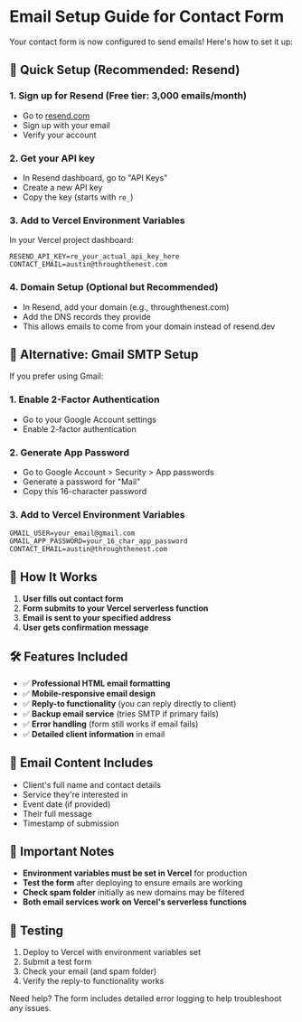 # Email Setup Guide for Contact Form

Your contact form is now configured to send emails! Here's how to set it up:

## 🚀 Quick Setup (Recommended: Resend)

### 1. Sign up for Resend (Free tier: 3,000 emails/month)
- Go to [resend.com](https://resend.com)
- Sign up with your email
- Verify your account

### 2. Get your API key
- In Resend dashboard, go to "API Keys"
- Create a new API key
- Copy the key (starts with `re_`)

### 3. Add to Vercel Environment Variables
In your Vercel project dashboard:
```
RESEND_API_KEY=re_your_actual_api_key_here
CONTACT_EMAIL=austin@throughthenest.com
```

### 4. Domain Setup (Optional but Recommended)
- In Resend, add your domain (e.g., throughthenest.com)
- Add the DNS records they provide
- This allows emails to come from your domain instead of resend.dev

## 🔧 Alternative: Gmail SMTP Setup

If you prefer using Gmail:

### 1. Enable 2-Factor Authentication
- Go to your Google Account settings
- Enable 2-factor authentication

### 2. Generate App Password
- Go to Google Account > Security > App passwords
- Generate a password for "Mail"
- Copy this 16-character password

### 3. Add to Vercel Environment Variables
```
GMAIL_USER=your_email@gmail.com
GMAIL_APP_PASSWORD=your_16_char_app_password
CONTACT_EMAIL=austin@throughthenest.com
```

## 📧 How It Works

1. **User fills out contact form**
2. **Form submits to your Vercel serverless function**
3. **Email is sent to your specified address**
4. **User gets confirmation message**

## 🛠️ Features Included

- ✅ **Professional HTML email formatting**
- ✅ **Mobile-responsive email design**
- ✅ **Reply-to functionality** (you can reply directly to client)
- ✅ **Backup email service** (tries SMTP if primary fails)
- ✅ **Error handling** (form still works if email fails)
- ✅ **Detailed client information** in email

## 📝 Email Content Includes

- Client's full name and contact details
- Service they're interested in
- Event date (if provided)
- Their full message
- Timestamp of submission

## 🚨 Important Notes

- **Environment variables must be set in Vercel** for production
- **Test the form** after deploying to ensure emails are working
- **Check spam folder** initially as new domains may be filtered
- **Both email services work on Vercel's serverless functions**

## 🧪 Testing

1. Deploy to Vercel with environment variables set
2. Submit a test form
3. Check your email (and spam folder)
4. Verify the reply-to functionality works

Need help? The form includes detailed error logging to help troubleshoot any issues.